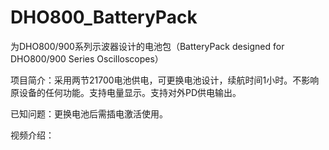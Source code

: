 # DHO800_BatteryPack

为DHO800/900系列示波器设计的电池包（BatteryPack designed for DHO800/900 Series Oscilloscopes）















项目简介：采用两节21700电池供电，可更换电池设计，续航时间1小时。不影响原设备的任何功能。支持电量显示。支持对外PD供电输出。

已知问题：更换电池后需插电激活使用。

视频介绍：
